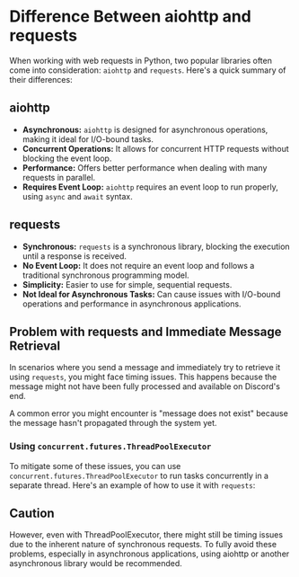 # Difference Between aiohttp and requests

When working with web requests in Python, two popular libraries often come into consideration: `aiohttp` and `requests`. Here's a quick summary of their differences:

## aiohttp

- **Asynchronous:** `aiohttp` is designed for asynchronous operations, making it ideal for I/O-bound tasks.
- **Concurrent Operations:** It allows for concurrent HTTP requests without blocking the event loop.
- **Performance:** Offers better performance when dealing with many requests in parallel.
- **Requires Event Loop:** `aiohttp` requires an event loop to run properly, using `async` and `await` syntax.

## requests

- **Synchronous:** `requests` is a synchronous library, blocking the execution until a response is received.
- **No Event Loop:** It does not require an event loop and follows a traditional synchronous programming model.
- **Simplicity:** Easier to use for simple, sequential requests.
- **Not Ideal for Asynchronous Tasks:** Can cause issues with I/O-bound operations and performance in asynchronous applications.

## Problem with requests and Immediate Message Retrieval

In scenarios where you send a message and immediately try to retrieve it using `requests`, you might face timing issues. This happens because the message might not have been fully processed and available on Discord's end.

A common error you might encounter is "message does not exist" because the message hasn't propagated through the system yet. 

### Using `concurrent.futures.ThreadPoolExecutor`

To mitigate some of these issues, you can use `concurrent.futures.ThreadPoolExecutor` to run tasks concurrently in a separate thread. Here's an example of how to use it with `requests`:

## Caution
However, even with ThreadPoolExecutor, there might still be timing issues due to the inherent nature of synchronous requests. To fully avoid these problems, especially in asynchronous applications, using aiohttp or another asynchronous library would be recommended.
 
